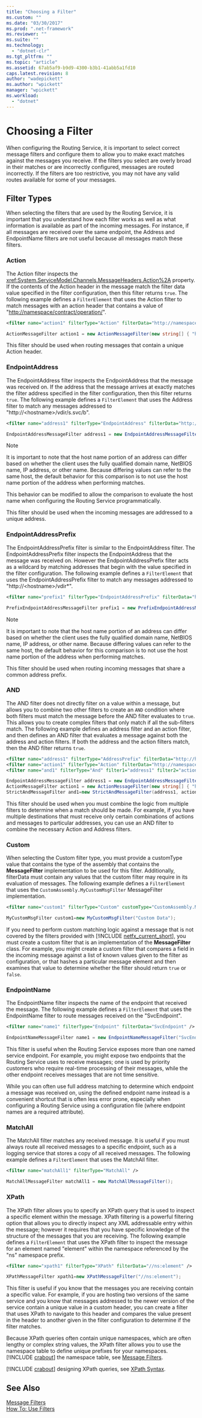 ```yaml
---
title: "Choosing a Filter"
ms.custom: ""
ms.date: "03/30/2017"
ms.prod: ".net-framework"
ms.reviewer: ""
ms.suite: ""
ms.technology: 
  - "dotnet-clr"
ms.tgt_pltfrm: ""
ms.topic: "article"
ms.assetid: 67ab5af9-b9d9-4300-b3b1-41abb5a1fd10
caps.latest.revision: 8
author: "wadepickett"
ms.author: "wpickett"
manager: "wpickett"
ms.workload: 
  - "dotnet"
---
```

# Choosing a Filter
When configuring the Routing Service, it is important to select correct message filters and configure them to allow you to make exact matches against the messages you receive. If the filters you select are overly broad in their matches or are incorrectly configured, messages are routed incorrectly. If the filters are too restrictive, you may not have any valid routes available for some of your messages.  
  
## Filter Types  
 When selecting the filters that are used by the Routing Service, it is important that you understand how each filter works as well as what information is available as part of the incoming messages. For instance, if all messages are received over the same endpoint, the Address and EndpointName filters are not useful because all messages match these filters.  
  
### Action  
 The Action filter inspects the <xref:System.ServiceModel.Channels.MessageHeaders.Action%2A> property. If the contents of the Action header in the message match the filter data value specified in the filter configuration, then this filter returns `true`. The following example defines a `FilterElement` that uses the Action filter to match messages with an action header that contains a value of "<http://namespace/contract/operation/>".  
  
```xml  
<filter name="action1" filterType="Action" filterData="http://namespace/contract/operation/" />  
```  
  
```csharp  
ActionMessageFilter action1 = new ActionMessageFilter(new string[] { "http://namespace/contract/operation" });  
```  
  
 This filter should be used when routing messages that contain a unique Action header.  
  
### EndpointAddress  
 The EndpointAddress filter inspects the EndpointAddress that the message was received on. If the address that the message arrives at exactly matches the filter address specified in the filter configuration, then this filter returns `true`. The following example defines a `FilterElement` that uses the Address filter to match any messages addressed to "http://\<hostname>/vdir/s.svc/b".  
  
```xml  
<filter name="address1" filterType="EndpointAddress" filterData="http://host/vdir/s.svc/b" />  
```  
  
```csharp  
EndpointAddressMessageFilter address1 = new EndpointAddressMessageFilter(new EndpointAddress("http://host/vdir/s.svc/b"), false);  
```  
  
> [!NOTE]
>  It is important to note that the host name portion of an address can differ based on whether the client uses the fully qualified domain name, NetBIOS name, IP address, or other name. Because differing values can refer to the same host, the default behavior for this comparison is to not use the host name portion of the address when performing matches.  
>   
>  This behavior can be modified to allow the comparison to evaluate the host name when configuring the Routing Service programmatically.  
  
 This filter should be used when the incoming messages are addressed to a unique address.  
  
### EndpointAddressPrefix  
 The EndpointAddressPrefix filter is similar to the EndpointAddress filter. The EndpointAddressPrefix filter inspects the EndpointAddress that the message was received on. However the EndpointAddressPrefix filter acts as a wildcard by matching addresses that begin with the value specified in the filter configuration. The following example defines a `FilterElement` that uses the EndpointAddressPrefix filter to match any messages addressed to "http://\<hostname>/vdir*".  
  
```xml  
<filter name="prefix1" filterType="EndpointAddressPrefix" filterData="http://host/vdir" />  
```  
  
```csharp  
PrefixEndpointAddressMessageFilter prefix1 = new PrefixEndpointAddressMessageFilter(new EndpointAddress("http://host/vdir/s.svc/b"), false);  
```  
  
> [!NOTE]
>  It is important to note that the host name portion of an address can differ based on whether the client uses the fully qualified domain name, NetBIOS name, IP address, or other name. Because differing values can refer to the same host, the default behavior for this comparison is to not use the host name portion of the address when performing matches.  
  
 This filter should be used when routing incoming messages that share a common address prefix.  
  
### AND  
 The AND filter does not directly filter on a value within a message, but allows you to combine two other filters to create an `AND` condition where both filters must match the message before the AND filter evaluates to `true`. This allows you to create complex filters that only match if all the sub-filters match. The following example defines an address filter and an action filter, and then defines an AND filter that evaluates a message against both the address and action filters. If both the address and the action filters match, then the AND filter returns `true`.  
  
```xml  
<filter name="address1" filterType="AddressPrefix" filterData="http://host/vdir"/>  
<filter name="action1" filterType="Action" filterData="http://namespace/contract/operation/"/>  
<filter name="and1" filterType="And" filter1="address1" filter2="action1" />  
```  
  
```csharp  
EndpointAddressMessageFilter address1 = new EndpointAddressMessageFilter(new EndpointAddress("http://host/vdir/s.svc/b"), false);  
ActionMessageFilter action1 = new ActionMessageFilter(new string[] { "http://namespace/contract/operation" });  
StrictAndMessageFilter and1=new StrictAndMessageFilter(address1, action1);  
```  
  
 This filter should be used when you must combine the logic from multiple filters to determine when a match should be made. For example, if you have multiple destinations that must receive only certain combinations of actions and messages to particular addresses, you can use an AND filter to combine the necessary Action and Address filters.  
  
### Custom  
 When selecting the Custom filter type, you must provide a customType value that contains the type of the assembly that contains the **MessageFilter** implementation to be used for this filter. Additionally, filterData must contain any values that the custom filter may require in its evaluation of messages. The following example defines a `FilterElement` that uses the `CustomAssembly.MyCustomMsgFilter` MessageFilter implementation.  
  
```xml  
<filter name="custom1" filterType="Custom" customType="CustomAssembly.MyCustomMsgFilter, CustomAssembly" filterData="Custom Data" />  
```  
  
```csharp  
MyCustomMsgFilter custom1=new MyCustomMsgFilter("Custom Data");  
```  
  
 If you need to perform custom matching logic against a message that is not covered by the filters provided with [!INCLUDE [netfx_current_short](../../../../includes/netfx-current-short-md.md)], you must create a custom filter that is an implementation of the **MessageFilter** class. For example, you might create a custom filter that compares a field in the incoming message against a list of known values given to the filter as configuration, or that hashes a particular message element and then examines that value to determine whether the filter should return `true` or `false`.  
  
### EndpointName  
 The EndpointName filter inspects the name of the endpoint that received the message. The following example defines a `FilterElement` that uses the EndpointName filter to route messages received on the "SvcEndpoint".  
  
```xml  
<filter name="name1" filterType="Endpoint" filterData="SvcEndpoint" />  
```  
  
```csharp  
EndpointNameMessageFilter name1 = new EndpointNameMessageFilter("SvcEndpoint");  
```  
  
 This filter is useful when the Routing Service exposes more than one named service endpoint. For example, you might expose two endpoints that the Routing Service uses to receive messages; one is used by priority customers who require real-time processing of their messages, while the other endpoint receives messages that are not time sensitive.  
  
 While you can often use full address matching to determine which endpoint a message was received on, using the defined endpoint name instead is a convenient shortcut that is often less error prone, especially when configuring a Routing Service using a configuration file (where endpoint names are a required attribute).  
  
### MatchAll  
 The MatchAll filter matches any received message. It is useful if you must always route all received messages to a specific endpoint, such as a logging service that stores a copy of all received messages. The following example defines a `FilterElement` that uses the MatchAll filter.  
  
```xml  
<filter name="matchAll1" filterType="MatchAll" />  
```  
  
```csharp  
MatchAllMessageFilter matchAll1 = new MatchAllMessageFilter();  
```  
  
### XPath  
 The XPath filter allows you to specify an XPath query that is used to inspect a specific element within the message. XPath filtering is a powerful filtering option that allows you to directly inspect any XML addressable entry within the message; however it requires that you have specific knowledge of the structure of the messages that you are receiving. The following example defines a `FilterElement` that uses the XPath filter to inspect the message for an element named "element" within the namespace referenced by the "ns" namespace prefix.  
  
```xml  
<filter name="xpath1" filterType="XPath" filterData="//ns:element" />  
```  
  
```csharp  
XPathMessageFilter xpath1=new XPathMessageFilter("//ns:element");  
```  
  
 This filter is useful if you know that the messages you are receiving contain a specific value. For example, if you are hosting two versions of the same service and you know that messages addressed to the newer version of the service contain a unique value in a custom header, you can create a filter that uses XPath to navigate to this header and compares the value present in the header to another given in the filter configuration to determine if the filter matches.  
  
 Because XPath queries often contain unique namespaces, which are often lengthy or complex string values, the XPath filter allows you to use the namespace table to define unique prefixes for your namespaces. [!INCLUDE [crabout](../../../../includes/crabout-md.md)] the namespace table, see [Message Filters](../../../../docs/framework/wcf/feature-details/message-filters.md).  
  
 [!INCLUDE [crabout](../../../../includes/crabout-md.md)] designing XPath queries, see [XPath Syntax](http://go.microsoft.com/fwlink/?LinkId=164592).  
  
## See Also  
 [Message Filters](../../../../docs/framework/wcf/feature-details/message-filters.md)  
 [How To: Use Filters](../../../../docs/framework/wcf/feature-details/how-to-use-filters.md)
